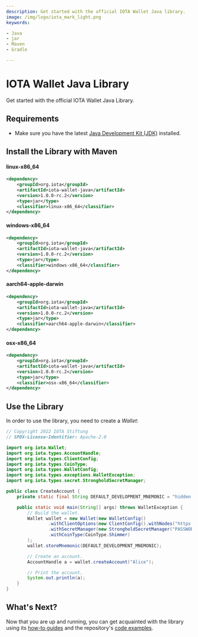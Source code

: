 ```yaml
---
description: Get started with the official IOTA Wallet Java library.
image: /img/logo/iota_mark_light.png
keywords:

- Java
- jar
- Maven
- Gradle

---
```

# IOTA Wallet Java Library

Get started with the official IOTA Wallet Java Library.

## Requirements

* Make sure you have the latest [Java Development Kit (JDK)](https://www.oracle.com/java/technologies/downloads/) installed.

## Install the Library with Maven

#### linux-x86_64
```xml
<dependency>
    <groupId>org.iota</groupId>
    <artifactId>iota-wallet-java</artifactId>
    <version>1.0.0-rc.2</version>
    <type>jar</type>
    <classifier>linux-x86_64</classifier>
</dependency>
```

#### windows-x86_64
```xml
<dependency>
    <groupId>org.iota</groupId>
    <artifactId>iota-wallet-java</artifactId>
    <version>1.0.0-rc.2</version>
    <type>jar</type>
    <classifier>windows-x86_64</classifier>
</dependency>
```

#### aarch64-apple-darwin
```xml
<dependency>
    <groupId>org.iota</groupId>
    <artifactId>iota-wallet-java</artifactId>
    <version>1.0.0-rc.2</version>
    <type>jar</type>
    <classifier>aarch64-apple-darwin</classifier>
</dependency>
```

#### osx-x86_64
```xml
<dependency>
    <groupId>org.iota</groupId>
    <artifactId>iota-wallet-java</artifactId>
    <version>1.0.0-rc.2</version>
    <type>jar</type>
    <classifier>osx-x86_64</classifier>
</dependency>
```

## Use the Library

In order to use the library, you need to create a _Wallet_:

```java
// Copyright 2022 IOTA Stiftung
// SPDX-License-Identifier: Apache-2.0

import org.iota.Wallet;
import org.iota.types.AccountHandle;
import org.iota.types.ClientConfig;
import org.iota.types.CoinType;
import org.iota.types.WalletConfig;
import org.iota.types.exceptions.WalletException;
import org.iota.types.secret.StrongholdSecretManager;

public class CreateAccount {
    private static final String DEFAULT_DEVELOPMENT_MNEMONIC = "hidden enroll proud copper decide negative orient asset speed work dolphin atom unhappy game cannon scheme glow kid ring core name still twist actor";

    public static void main(String[] args) throws WalletException {
        // Build the wallet.
        Wallet wallet = new Wallet(new WalletConfig()
                .withClientOptions(new ClientConfig().withNodes("https://api.testnet.shimmer.network"))
                .withSecretManager(new StrongholdSecretManager("PASSWORD_FOR_ENCRYPTION", null, "example-wallet"))
                .withCoinType(CoinType.Shimmer)
        );
        wallet.storeMnemonic(DEFAULT_DEVELOPMENT_MNEMONIC);

        // Create an account.
        AccountHandle a = wallet.createAccount("Alice");

        // Print the account.
        System.out.println(a);
    }
}
```

## What's Next?

Now that you are up and running, you can get acquainted with the library using
its [how-to guides](../how_tos/run_how_tos.mdx) and the
repository's [code examples](https://github.com/iotaledger/wallet.rs/tree/develop/bindings/java/iota-wallet-java/examples/src).
